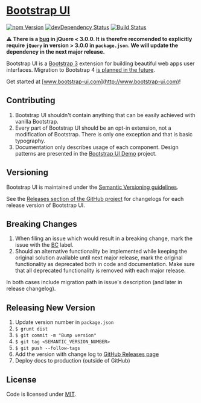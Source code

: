# [Bootstrap UI](http://www.bootstrap-ui.com)

[![npm Version](https://badge.fury.io/js/bootstrap-ui.svg)](https://www.npmjs.com/package/bootstrap-ui)
[![devDependency Status](https://david-dm.org/visionappscz/bootstrap-ui/dev-status.svg)](https://david-dm.org/visionappscz/bootstrap-ui#info=devDependencies)
[![Build Status](https://travis-ci.org/visionappscz/bootstrap-ui.svg?branch=master)](https://travis-ci.org/visionappscz/bootstrap-ui)

**⚠ There is a [bug](https://nvd.nist.gov/vuln/detail/CVE-2015-9251) in jQuere < 3.0.0. It is therefre recomended to explicitly require `jQuery` in version > 3.0.0 in `package.json`. We will update the dependency in the next major release.**

Bootstrap UI is a [Bootstrap 3](http://getbootstrap.com) extension for building beautiful web apps user
interfaces. Migration to Bootstrap 4
[is planned in the future](https://github.com/visionappscz/bootstrap-ui/issues/94). 

Get started at [www.bootstrap-ui.com](http://www.bootstrap-ui.com)!

## Contributing

1. Bootstrap UI shouldn't contain anything that can be easily achieved with vanilla Bootstrap.
2. Every part of Bootstrap UI should be an opt-in extension, not a modification of Bootstrap. There is only one
   exception and that is basic typography.
3. Documentation only describes usage of each component. Design patterns are presented in the
   [Bootstrap UI Demo](https://github.com/visionappscz/demo.bootstrap-ui.com) project.

## Versioning

Bootstrap UI is maintained under the [Semantic Versioning guidelines](http://semver.org/).

See the [Releases section of the GitHub project](https://github.com/visionappscz/bootstrap-ui/releases) for changelogs for each release version of Bootstrap UI.

## Breaking Changes

1. When filing an issue which would result in a breaking change, mark the issue with the [BC](https://github.com/visionappscz/bootstrap-ui/issues?utf8=%E2%9C%93&q=is%3Aissue%20is%3Aopen%20label%3ABC) label.
2. Should an alternative functionality be implemented while keeping the original solution available until next major release, mark the original functionality as deprecated both in code and documentation. Make sure that all deprecated functionality is removed with each major release.

In both cases include migration path in issue's description (and later in release changelog).

## Releasing New Version

1. Update version number in `package.json`
2. `$ grunt dist`
3. `$ git commit -m "Bump version"`
4. `$ git tag <SEMANTIC_VERSION_NUMBER>`
5. `$ git push --follow-tags`
6. Add the version with change log to [GitHub Releases page](https://github.com/visionappscz/bootstrap-ui/releases)
7. Deploy docs to production (outside of GitHub)

## License

Code is licensed under [MIT](https://github.com/visionappscz/bootstrap-ui/blob/master/LICENSE).
